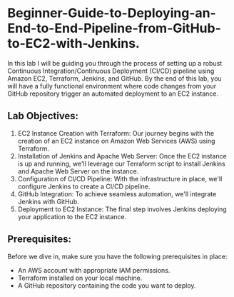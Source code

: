 # Beginner-Guide-to-Deploying-an-End-to-End-Pipeline-from-GitHub-to-EC2-with-Jenkins.

In this lab I will be guiding you through the process of setting up a robust Continuous Integration/Continuous Deployment (CI/CD) pipeline using Amazon EC2, Terraform, Jenkins, and GitHub. By the end of this lab, you will have a fully functional environment where code changes from your GitHub repository trigger an automated deployment to an EC2 instance.

Lab Objectives:
---

1.	EC2 Instance Creation with Terraform:
Our journey begins with the creation of an EC2 instance on Amazon Web Services (AWS) using Terraform.
2.	Installation of Jenkins and Apache Web Server:
Once the EC2 instance is up and running, we'll leverage our Terraform script to install Jenkins and Apache Web Server on the instance. 
3.	Configuration of CI/CD Pipeline:
With the infrastructure in place, we'll configure Jenkins to create a CI/CD pipeline. 
4.	GitHub Integration:
To achieve seamless automation, we'll integrate Jenkins with GitHub. 
5.	Deployment to EC2 Instance:
The final step involves Jenkins deploying your application to the EC2 instance.

Prerequisites:
---

Before we dive in, make sure you have the following prerequisites in place:
+ An AWS account with appropriate IAM permissions.
+ Terraform installed on your local machine.
+ A GitHub repository containing the code you want to deploy.



